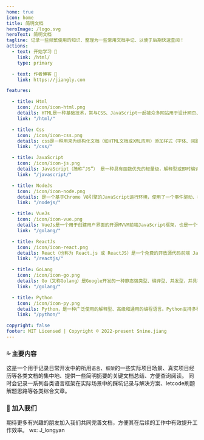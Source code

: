 ```yaml
---
home: true
icon: home
title: 简明文档
heroImage: /logo.svg
heroText: 简明文档
tagline: 记录一些频繁使用的知识、整理为一些常用文档手记、以便于后期快速查阅！
actions:
  - text: 开始学习 🧐
    link: /html/
    type: primary

  - text: 作者博客 🏡
    link: https://jiangly.com

features:

  - title: Html
    icon: /icon/icon-html.png
    details: HTML是一种基础技术，常与CSS、JavaScript一起被众多网站用于设计网页、网页应用程序以及移动应用程序的用户界面。
    link: "/html/"

  - title: Css
    icon: /icon/icon-css.png
    details: css是一种用来为结构化文档（如HTML文档或XML应用）添加样式（字体、间距和颜色等）的计算机语言，由W3C定义和维护。
    link: "/css/"

  - title: JavaScript
    icon: /icon/icon-js.png
    details: JavaScript（简称“JS”） 是一种具有函数优先的轻量级，解释型或即时编译型的编程语言，作为开发Web页面的脚本语言而出名。
    link: "/javascript/"

  - title: NodeJs
    icon: /icon/icon-node.png
    details: 是一个基于Chrome V8引擎的JavaScript运行环境，使用了一个事件驱动、非阻塞式I/O模型，让JavaScript运行在服务端的开发平台。
    link: "/nodejs/"

  - title: VueJs
    icon: /icon/icon-vue.png
    details: VueJs是一个用于创建用户界面的开源MVVM前端JavaScript框架，也是一个创建单页应用的Web应用框架。
    link: "/golang/"

  - title: ReactJs
    icon: /icon/icon-react.png
    details: React（也称为 React.js 或 ReactJS）是一个免费的开放源代码前端 JavaScript工具库，用于基于 UI 组件构建用户界面。
    link: "/reactjs/"

  - title: GoLang
    icon: /icon/icon-go.png
    details: Go（又称Golang）是Google开发的一种静态强类型、编译型、并发型，并具有垃圾回收功能的编程语言。
    link: "/golang/"

  - title: Python
    icon: /icon/icon-py.png
    details: Python，是一种广泛使用的解释型、高级和通用的编程语言。Python支持多种编程范型，包括函数式、指令式、反射式、结构化和面向对象编程。
    link: "/python/"

copyright: false
footer: MIT Licensed | Copyright © 2022-present Snine.jiang
---
```


### :sweat_drops: 主要内容
这是一个用于记录日常开发中的所用`语言`、`框架`的一些实际项目场景、真实项目经历等各类文档的集中地、提供一些简明扼要的关键文档总结、方便查询阅读。
同时会记录一系列各类语言框架在实际场景中的踩坑记录与解决方案、letcode刷题解题思路等各类综合文章。


### :herb: 加入我们 
期待更多有兴趣的朋友加入我们共同完善文档，方便其在后续的工作中有效提升工作效率。
wx: J_longyan

